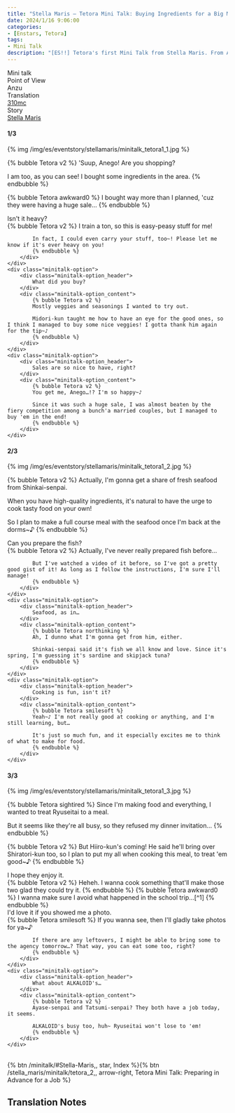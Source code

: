 ```yaml
---
title: "Stella Maris – Tetora Mini Talk: Buying Ingredients for a Big Meal"
date: 2024/1/16 9:06:00
categories:
- [Enstars, Tetora]
tags:
- Mini Talk
description: "[ES!!] Tetora's first Mini Talk from Stella Maris. From Anzu's POV."
---
```

<div class="three-wrapper" style="--storyColor:#965e7d;--storyColor-rgb:150,94,125;--storyColor-h:326.8;--storyColor-s: 23%;--storyColor-l:47.8%;">
    <div class="info-area">
        <div class="info">
            <div class="info-item characters">
                <div class="label">
                    Mini talk
                </div>
                <div class="value">
								<a href="/categories/Enstars/Tetora" character="Tetora"></a>
                </div>
            </div>
            <div class="info-item one">
                <div class="label">
                    Point of View
                </div>
                <div class="value">
                    Anzu
                </div>
            </div>
            <div class="info-item two">
                <div class="label">
                    Translation
                </div>
                <div class="value">
                    <a href="/about">310mc</a>
                </div>
            </div>
            <div class="info-item three">
                <div class="label">
                   Story
                </div>
                <div class="value">
                    <a href="/stella_maris">Stella Maris</a>
                </div>
            </div>
        </div>
    </div>
</div>

<!-- more -->

#### <div mt="rare"></div> 1/3

{% img /img/es/eventstory/stellamaris/minitalk_tetora1_1.jpg %}

{% bubble Tetora v2 %}
'Suup, Anego! Are you shopping?

I am too, as you can see! I bought some ingredients in the area.
{% endbubble %}

{% bubble Tetora awkward0 %}
I bought way more than I planned, 'cuz they were having a huge sale…
{% endbubble %}

<div class="minitalk" character="Anzu">
    <div class="minitalk-option">
        <div class="minitalk-option_header">
            Isn't it heavy?
        </div>
        <div class="minitalk-option_content">
            {% bubble Tetora v2 %}
            I train a ton, so this is easy-peasy stuff for me!

            In fact, I could even carry your stuff, too~! Please let me know if it's ever heavy on you!
			{% endbubble %}
        </div>
    </div>
    <div class="minitalk-option">
        <div class="minitalk-option_header">
            What did you buy?
        </div>
        <div class="minitalk-option_content">
            {% bubble Tetora v2 %}
            Mostly veggies and seasonings I wanted to try out.

            Midori-kun taught me how to have an eye for the good ones, so I think I managed to buy some nice veggies! I gotta thank him again for the tip~♪
			{% endbubble %}
        </div>
    </div>
    <div class="minitalk-option">
        <div class="minitalk-option_header">
            Sales are so nice to have, right?
        </div>
        <div class="minitalk-option_content">
            {% bubble Tetora v2 %}
            You get me, Anego…!? I'm so happy~♪

            Since it was such a huge sale, I was almost beaten by the fiery competition among a bunch'a married couples, but I managed to buy 'em in the end!
			{% endbubble %}
        </div>
    </div>
</div>

#### <div mt="rare"></div> 2/3

{% img /img/es/eventstory/stellamaris/minitalk_tetora1_2.jpg %}

{% bubble Tetora v2 %}
Actually, I'm gonna get a share of fresh seafood from Shinkai-senpai.

When you have high-quality ingredients, it's natural to have the urge to cook tasty food on your own!

So I plan to make a full course meal with the seafood once I'm back at the dorms~♪
{% endbubble %}

<div class="minitalk" character="Anzu">
    <div class="minitalk-option">
        <div class="minitalk-option_header">
            Can you prepare the fish?
        </div>
        <div class="minitalk-option_content">
            {% bubble Tetora v2 %}
            Actually, I've never really prepared fish before…

            But I've watched a video of it before, so I've got a pretty good gist of it! As long as I follow the instructions, I'm sure I'll manage!
			{% endbubble %}
        </div>
    </div>
    <div class="minitalk-option">
        <div class="minitalk-option_header">
            Seafood, as in…
        </div>
        <div class="minitalk-option_content">
            {% bubble Tetora northinking %}
            Ah, I dunno what I'm gonna get from him, either.

            Shinkai-senpai said it's fish we all know and love. Since it's spring, I'm guessing it's sardine and skipjack tuna?
			{% endbubble %}
        </div>
    </div>
    <div class="minitalk-option">
        <div class="minitalk-option_header">
            Cooking is fun, isn't it?
        </div>
        <div class="minitalk-option_content">
            {% bubble Tetora smilesoft %}
            Yeah~♪ I'm not really good at cooking or anything, and I'm still learning, but…

            It's just so much fun, and it especially excites me to think of what to make for food.
			{% endbubble %}
        </div>
    </div>
</div>

#### <div mt="rare"></div> 3/3

{% img /img/es/eventstory/stellamaris/minitalk_tetora1_3.jpg %}

{% bubble Tetora sightired %}
Since I'm making food and everything, I wanted to treat Ryuseitai to a meal.

But it seems like they're all busy, so they refused my dinner invitation…
{% endbubble %}

{% bubble Tetora v2 %}
But Hiiro-kun's coming! He said he'll bring over Shiratori-kun too, so I plan to put my all when cooking this meal, to treat 'em good~♪
{% endbubble %}

<div class="minitalk" character="Anzu">
    <div class="minitalk-option">
        <div class="minitalk-option_header">
          I hope they enjoy it.
        </div>
        <div class="minitalk-option_content">
            {% bubble Tetora v2 %}
            Heheh. I wanna cook something that'll make those two glad they could try it.
            {% endbubble %}
            {% bubble Tetora awkward0 %}
            I wanna make sure I avoid what happened in the school trip…[^1]
			{% endbubble %}
        </div>
    </div>
    <div class="minitalk-option">
        <div class="minitalk-option_header">
            I'd love it if you showed me a photo.
        </div>
        <div class="minitalk-option_content">
            {% bubble Tetora smilesoft %}
            If you wanna see, then I'll gladly take photos for ya~♪

            If there are any leftovers, I might be able to bring some to the agency tomorrow…? That way, you can eat some too, right?
			{% endbubble %}
        </div>
    </div>
    <div class="minitalk-option">
        <div class="minitalk-option_header">
            What about ALKALOID's…
        </div>
        <div class="minitalk-option_content">
            {% bubble Tetora v2 %}
            Ayase-senpai and Tatsumi-senpai? They both have a job today, it seems.

            ALKALOID's busy too, huh~ Ryuseitai won't lose to 'em!
			{% endbubble %}
        </div>
    </div>
</div>
<br>
<div toc>{% btn /minitalk/#Stella-Maris,, star, Index %}{% btn /stella_maris/minitalk/tetora_2,, arrow-right, Tetora Mini Talk: Preparing in Advance for a Job %}</div>

## Translation Notes

[^1]: This is a reference to <a href="https://ensemble-stars.fandom.com/wiki/High_and_Low" target="_blank">High and Low</a>.
